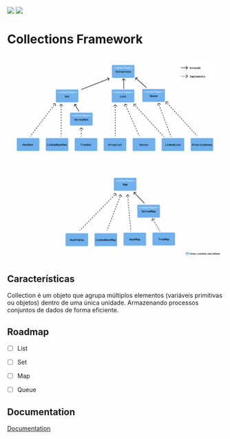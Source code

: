 ![](https://img.shields.io/badge/Status-Page%20in%20construction-orange)
![](https://img.shields.io/badge/release-v01-green)

# Collections Framework



![Collections hierarchy](https://github.com/Re04nan/practice-java-collections/blob/main/images/collectionsFramework.png)


## Características

Collection é um objeto que agrupa múltiplos elementos (variáveis primitivas ou objetos) dentro de uma única unidade. 
Armazenando processos conjuntos de dados de forma eficiente.
  
## Roadmap

- [ ] List

- [ ] Set

- [ ] Map

- [ ] Queue


## Documentation

[Documentation](https://docs.oracle.com/javase/8/docs/technotes/guides/collections/overview.html)

  

  
